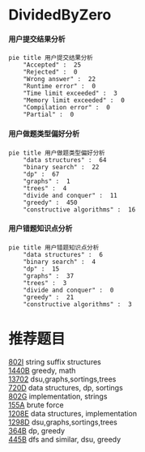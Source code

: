 # DividedByZero

<!-- tabs:start -->



#### **用户提交结果分析**

```mermaid
pie title 用户提交结果分析
    "Accepted" :  25
    "Rejected" :  0
    "Wrong answer" :  22
    "Runtime error" :  0
    "Time limit exceeded" :  3
    "Memory limit exceeded" :  0
    "Compilation error" :  0
    "Partial" :  0
```

#### **用户做题类型偏好分析**

```mermaid
pie title 用户做题类型偏好分析
    "data structures" :  64
    "binary search" :  22
    "dp" :  67
    "graphs" :  1
    "trees" :  4
    "divide and conquer" :  11
    "greedy" :  450
    "constructive algorithms" :  16
```
#### **用户错题知识点分析**

```mermaid
pie title 用户错题知识点分析
    "data structures" :  6
    "binary search" :  4
    "dp" :  15
    "graphs" :  37
    "trees" :  3
    "divide and conquer" :  0
    "greedy" :  21
    "constructive algorithms" :  3
```



<!-- tabs:end -->
# 推荐题目
[802I](https://codeforces.com/contest/802/problem/I)		string suffix structures		  
[1440B](https://codeforces.com/contest/1440/problem/B)		greedy,
                        math		  
[13702](https://codeforces.com/contest/1370/problem/2)		dsu,graphs,sortings,trees		  
[720D](https://codeforces.com/contest/720/problem/D)		data structures,
                        dp,
                        sortings		  
[802G](https://codeforces.com/contest/802/problem/G)		implementation,
                        strings		  
[155A](https://codeforces.com/contest/155/problem/A)		brute force		  
[1208E](https://codeforces.com/contest/1208/problem/E)		data structures,
                        implementation		  
[1298D](https://codeforces.com/contest/1298/problem/D)		dsu,graphs,sortings,trees		  
[364B](https://codeforces.com/contest/364/problem/B)		dp,
                        greedy		  
[445B](https://codeforces.com/contest/445/problem/B)		dfs and similar,
                        dsu,
                        greedy		  

